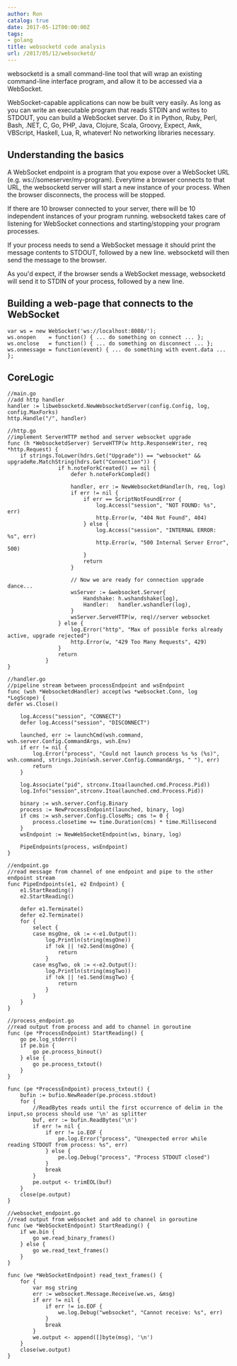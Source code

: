 ```yaml
---
author: Ron
catalog: true
date: 2017-05-12T00:00:00Z
tags:
- golang
title: websocketd code analysis
url: /2017/05/12/websocketd/
---
```


websocketd is a small command-line tool that will wrap an existing command-line interface program, and allow it to be accessed via a WebSocket.

<!--more-->

WebSocket-capable applications can now be built very easily. As long as you can write an executable program that reads STDIN and writes to STDOUT, you can build a WebSocket server. Do it in Python, Ruby, Perl, Bash, .NET, C, Go, PHP, Java, Clojure, Scala, Groovy, Expect, Awk, VBScript, Haskell, Lua, R, whatever! No networking libraries necessary.

## Understanding the basics

A WebSocket endpoint is a program that you expose over a WebSocket URL (e.g. ws://someserver/my-program). Everytime a browser connects to that URL, the websocketd server will start a new instance of your process. When the browser disconnects, the process will be stopped.

If there are 10 browser connected to your server, there will be 10 independent instances of your program running. websocketd takes care of listening for WebSocket connections and starting/stopping your program processes.

If your process needs to send a WebSocket message it should print the message contents to STDOUT, followed by a new line. websocketd will then send the message to the browser.

As you'd expect, if the browser sends a WebSocket message, websocketd will send it to STDIN of your process, followed by a new line.

## Building a web-page that connects to the WebSocket

```
var ws = new WebSocket('ws://localhost:8080/');
ws.onopen    = function() { ... do something on connect ... };
ws.onclose   = function() { ... do something on disconnect ... };
ws.onmessage = function(event) { ... do something with event.data ... };
```

## CoreLogic

```
//main.go
//add http handler
handler := libwebsocketd.NewWebsocketdServer(config.Config, log, config.MaxForks)
http.Handle("/", handler)
```

```
//http.go
//implement ServerHTTP method and server websocket upgrade
func (h *WebsocketdServer) ServeHTTP(w http.ResponseWriter, req *http.Request) {
	if strings.ToLower(hdrs.Get("Upgrade")) == "websocket" && upgradeRe.MatchString(hdrs.Get("Connection")) {
    			if h.noteForkCreated() == nil {
    				defer h.noteForkCompled()

    				handler, err := NewWebsocketdHandler(h, req, log)
    				if err != nil {
    					if err == ScriptNotFoundError {
    						log.Access("session", "NOT FOUND: %s", err)
    						http.Error(w, "404 Not Found", 404)
    					} else {
    						log.Access("session", "INTERNAL ERROR: %s", err)
    						http.Error(w, "500 Internal Server Error", 500)
    					}
    					return
    				}

    				// Now we are ready for connection upgrade dance...
    				wsServer := &websocket.Server{
    					Handshake: h.wshandshake(log),
    					Handler:   handler.wshandler(log),
    				}
    				wsServer.ServeHTTP(w, req)//server websocket
    			} else {
    				log.Error("http", "Max of possible forks already active, upgrade rejected")
    				http.Error(w, "429 Too Many Requests", 429)
    			}
    			return
    		}
}
```

```
//handler.go
//pipeline stream between processEndpoint and wsEndpoint
func (wsh *WebsocketdHandler) accept(ws *websocket.Conn, log *LogScope) {
defer ws.Close()

	log.Access("session", "CONNECT")
	defer log.Access("session", "DISCONNECT")

	launched, err := launchCmd(wsh.command, wsh.server.Config.CommandArgs, wsh.Env)
	if err != nil {
		log.Error("process", "Could not launch process %s %s (%s)", wsh.command, strings.Join(wsh.server.Config.CommandArgs, " "), err)
		return
	}

	log.Associate("pid", strconv.Itoa(launched.cmd.Process.Pid))
	log.Info("session",strconv.Itoa(launched.cmd.Process.Pid))

	binary := wsh.server.Config.Binary
	process := NewProcessEndpoint(launched, binary, log)
	if cms := wsh.server.Config.CloseMs; cms != 0 {
		process.closetime += time.Duration(cms) * time.Millisecond
	}
	wsEndpoint := NewWebSocketEndpoint(ws, binary, log)

	PipeEndpoints(process, wsEndpoint)
}
```

```
//endpoint.go
//read message from channel of one endpoint and pipe to the other endpoint stream
func PipeEndpoints(e1, e2 Endpoint) {
	e1.StartReading()
	e2.StartReading()

	defer e1.Terminate()
	defer e2.Terminate()
	for {
		select {
		case msgOne, ok := <-e1.Output():
			log.Println(string(msgOne))
			if !ok || !e2.Send(msgOne) {
				return
			}
		case msgTwo, ok := <-e2.Output():
			log.Println(string(msgTwo))
			if !ok || !e1.Send(msgTwo) {
				return
			}
		}
	}
}
```

```
//process_endpoint.go
//read output from process and add to channel in goroutine
func (pe *ProcessEndpoint) StartReading() {
	go pe.log_stderr()
	if pe.bin {
		go pe.process_binout()
	} else {
		go pe.process_txtout()
	}
}

func (pe *ProcessEndpoint) process_txtout() {
	bufin := bufio.NewReader(pe.process.stdout)
	for {
	    //ReadBytes reads until the first occurrence of delim in the input,so process should use '\n' as splitter
		buf, err := bufin.ReadBytes('\n')
		if err != nil {
			if err != io.EOF {
				pe.log.Error("process", "Unexpected error while reading STDOUT from process: %s", err)
			} else {
				pe.log.Debug("process", "Process STDOUT closed")
			}
			break
		}
		pe.output <- trimEOL(buf)
	}
	close(pe.output)
}
```

```
//websocket_endpoint.go
//read output from websocket and add to channel in goroutine
func (we *WebSocketEndpoint) StartReading() {
	if we.bin {
		go we.read_binary_frames()
	} else {
		go we.read_text_frames()
	}
}

func (we *WebSocketEndpoint) read_text_frames() {
	for {
		var msg string
		err := websocket.Message.Receive(we.ws, &msg)
		if err != nil {
			if err != io.EOF {
				we.log.Debug("websocket", "Cannot receive: %s", err)
			}
			break
		}
		we.output <- append([]byte(msg), '\n')
	}
	close(we.output)
}
```